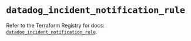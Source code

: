 # `datadog_incident_notification_rule`

Refer to the Terraform Registry for docs: [`datadog_incident_notification_rule`](https://registry.terraform.io/providers/datadog/datadog/3.74.0/docs/resources/incident_notification_rule).
